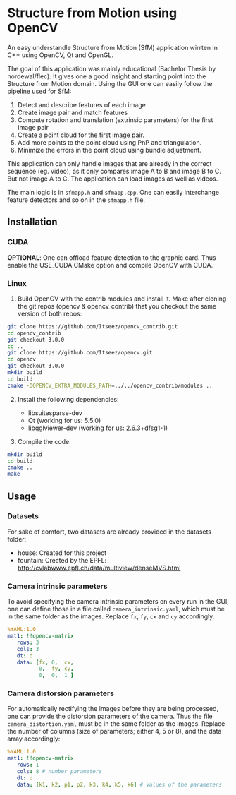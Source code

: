 # Structure from Motion using OpenCV
An easy understandle Structure from Motion (SfM) application wirrten in C++ using OpenCV, Qt and OpenGL. 

The goal of this application was mainly educational (Bachelor Thesis by nordewal/flec). It gives one a good insight and starting point into the Structure from Motion domain. Using the GUI one can easily follow the pipeline used for SfM:

1. Detect and describe features of each image
2. Create image pair and match features
3. Compute rotation and translation (extrinsic parameters) for the first image pair
4. Create a point cloud for the first image pair.
5. Add more points to the point cloud using PnP and triangulation.
6. Minimize the errors in the point cloud using bundle adjustment.

This application can only handle images that are already in the correct sequence (eg. video), as it only compares image A to B and image B to C. But not image A to C. The application can load images as well as videos.

The main logic is in `sfmapp.h` and `sfmapp.cpp`. One can easily interchange feature detectors and so on in the `sfmapp.h` file.

## Installation
### CUDA
**OPTIONAL**: One can offload feature detection to the graphic card. Thus enable the USE_CUDA CMake option and compile OpenCV with 
 CUDA.
### Linux
1. Build OpenCV with the contrib modules and install it. Make after cloning the git repos (opencv & opencv_contrib) that you checkout the same version of both repos:
```bash
git clone https://github.com/Itseez/opencv_contrib.git
cd opencv_contrib
git checkout 3.0.0
cd ..
git clone https://github.com/Itseez/opencv.git
cd opencv
git checkout 3.0.0
mkdir build
cd build
cmake -DOPENCV_EXTRA_MODULES_PATH=../../opencv_contrib/modules ..
```

2. Install the following dependencies:
   * libsuitesparse-dev
   * Qt (working for us: 5.5.0)
   * libqglviewer-dev (working for us: 2.6.3+dfsg1-1)

3. Compile the code: 
```bash
mkdir build
cd build
cmake ..
make
```

## Usage
### Datasets
For sake of comfort, two datasets are already provided in the datasets folder:
* house: Created for this project
* fountain: Created by the EPFL: http://cvlabwww.epfl.ch/data/multiview/denseMVS.html
### Camera intrinsic parameters
To avoid specifying the camera intrinsic parameters on every run in the GUI, one can define those in a file called 
`camera_intrinsic.yaml`, which must be in the same folder as the images. Replace `fx`, `fy`, `cx` and `cy` accordingly.
```yaml
%YAML:1.0
mat1: !!opencv-matrix
   rows: 3
   cols: 3
   dt: d
   data: [fx, 0,  cx, 
          0,  fy, cy,
          0,  0,  1 ] 
```

### Camera distorsion parameters
For automatically rectifying the images before they are being processed, one can provide the distorsion parameters of the camera. Thus the file `camera_distortion.yaml` must be in the same folder as the images. Replace the number of columns (size of parameters; either 4, 5 or 8), and the data array accordingly:
```yaml
%YAML:1.0
mat1: !!opencv-matrix
   rows: 1
   cols: 8 # number parameters
   dt: d
   data: [k1, k2, p1, p2, k3, k4, k5, k6] # Values of the parameters
```
